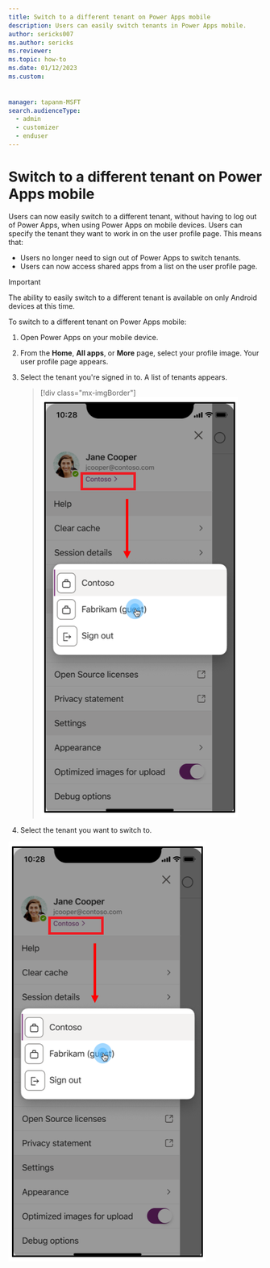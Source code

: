 ```yaml
---
title: Switch to a different tenant on Power Apps mobile
description: Users can easily switch tenants in Power Apps mobile.
author: sericks007
ms.author: sericks
ms.reviewer: 
ms.topic: how-to
ms.date: 01/12/2023
ms.custom: 


manager: tapanm-MSFT
search.audienceType: 
  - admin
  - customizer
  - enduser
---
```


# Switch to a different tenant on Power Apps mobile

Users can now easily switch to a different tenant, without having to log out of Power Apps, when using Power Apps on mobile devices. Users can specify the tenant they want to work in on the user profile page.  This means that:

- Users no longer need to sign out of Power Apps to switch tenants.
- Users can now access shared apps from a list on the user profile page.

> [!Important]
> The ability to easily switch to a different tenant is available on only Android devices at this time.

To switch to a different tenant on Power Apps mobile:

1. Open Power Apps on your mobile device.
2. From the **Home**, **All apps**, or **More** page, select your profile image. Your user profile page appears.
3. Select the tenant you're signed in to. A list of tenants appears.
    
    > [!div class="mx-imgBorder"] 
    > ![A list of tenants.](media/tenant-switcher.png)
    
4. Select the tenant you want to switch to.


![Switch to a different tenant.](media/tenant-switcher.png "Switch to a different tenant.")

